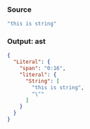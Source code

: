 ### Source
```js parse:expr
"this is string"
```

### Output: ast
```json
{
  "Literal": {
    "span": "0:16",
    "literal": {
      "String": [
        "this is string",
        "\""
      ]
    }
  }
}
```
